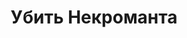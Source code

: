 ---
draft: false
slug: ubit-nekromanta-8411080b
title: Убить Некроманта
type: books
params:
  authors:
  - Maxim Dalin, Макс Далин
  bookTitle: Убить Некроманта
  book_description: что думает герой, отправляясь на битву со злодеем, всем давно
    известно. А что в это время думает злодей, темный властелин? Тот самый, кого мечтают
    убить бесчисленные рыцари? Он жестокий тиран, командир мертвых легионов, коварный
    интриган, безжалостный убийца, извращенец и насильник. Он - черный маг на троне,
    ночами строящий козни и совершающий чудовищные обряды. Но всегда ли права людская
    молва, обвиняя его во всех смертных грехах?
  cover: https://images-na.ssl-images-amazon.com/images/S/compressed.photo.goodreads.com/books/1263149924i/7537556.jpg
  isbn: '9785971703020'
  goodreads_link: https://www.goodreads.com/book/show/7537556
  page_count: '352'
  russian_audioversion: 'no'
  russian_translation_status: exists
  short_book_description: что думает герой, отправляясь на битву со злодеем, всем
    давно известно. А что в это время думает злодей, темный властелин?
  tags:
  - LGBTQ+
  - Russia
  - fantasy
  - fiction
  - ghosts
  - vampires
---